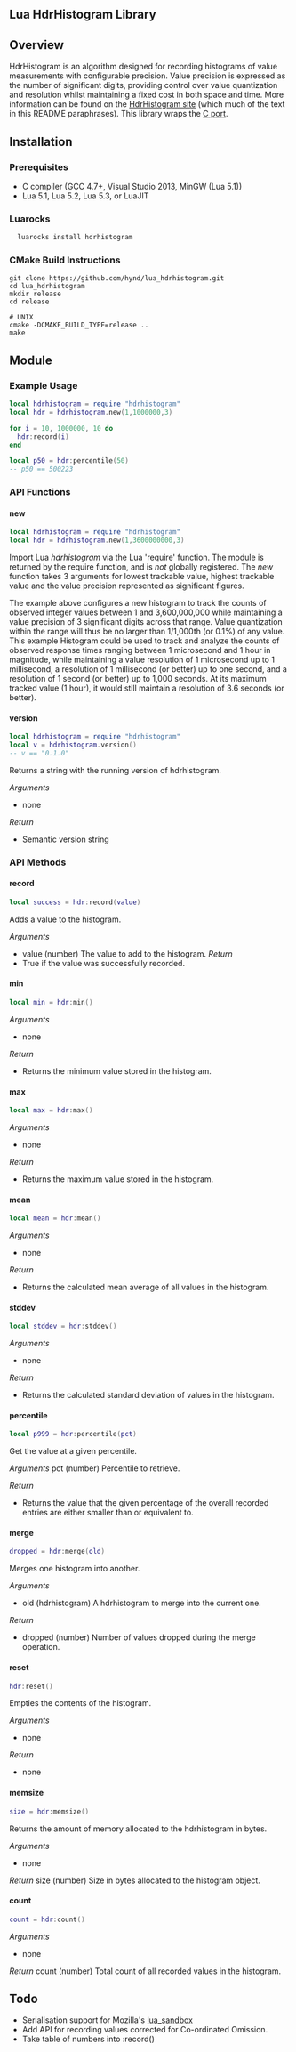 Lua HdrHistogram Library
------------------------

## Overview
HdrHistogram is an algorithm designed for recording histograms of value measurements with configurable precision.  Value precision is expressed as the number of significant digits, providing control over value quantization and resolution whilst maintaining a fixed cost in both space and time.
More information can be found on the [HdrHistogram site](http://hdrhistogram.org/) (which much of the text in this README paraphrases).  This library wraps the [C port](https://github.com/HdrHistogram/HdrHistogram_c).

## Installation

### Prerequisites
* C compiler (GCC 4.7+, Visual Studio 2013, MinGW (Lua 5.1))
* Lua 5.1, Lua 5.2, Lua 5.3, or LuaJIT

### Luarocks
```sh
  luarocks install hdrhistogram
```

### CMake Build Instructions
    git clone https://github.com/hynd/lua_hdrhistogram.git
    cd lua_hdrhistogram
    mkdir release
    cd release

    # UNIX
    cmake -DCMAKE_BUILD_TYPE=release ..
    make

## Module

### Example Usage
```lua
local hdrhistogram = require "hdrhistogram"
local hdr = hdrhistogram.new(1,1000000,3)

for i = 10, 1000000, 10 do
  hdr:record(i)
end

local p50 = hdr:percentile(50)
-- p50 == 500223
```

### API Functions

#### new
```lua
local hdrhistogram = require "hdrhistogram"
local hdr = hdrhistogram.new(1,3600000000,3)
```

Import Lua _hdrhistogram_ via the Lua 'require' function. The module is 
returned by the require function, and is _not_ globally registered. 
The _new_ function takes 3 arguments for lowest trackable value, highest 
trackable value and the value precision represented as significant figures.

The example above configures a new histogram to track the counts of observed
integer values between 1 and 3,600,000,000 while maintaining a value precision
of 3 significant digits across that range.  Value quantization within the range
will thus be no larger than 1/1,000th (or 0.1%) of any value. This example
Histogram could be used to track and analyze the counts of observed response
times ranging between 1 microsecond and 1 hour in magnitude, while maintaining
a value resolution of 1 microsecond up to 1 millisecond, a resolution of 1
millisecond (or better) up to one second, and a resolution of 1 second (or
better) up to 1,000 seconds. At its maximum tracked value (1 hour), it would
still maintain a resolution of 3.6 seconds (or better).

#### version
```lua
local hdrhistogram = require "hdrhistogram"
local v = hdrhistogram.version()
-- v == "0.1.0"
```

Returns a string with the running version of hdrhistogram.

*Arguments*
- none 

*Return*
- Semantic version string


### API Methods

#### record
```lua
local success = hdr:record(value)
```

Adds a value to the histogram.

*Arguments*
- value (number) The value to add to the histogram.
*Return*
- True if the value was successfully recorded.

#### min
```lua
local min = hdr:min()
```

*Arguments*
- none

*Return*
- Returns the minimum value stored in the histogram.

#### max
```lua
local max = hdr:max()
```

*Arguments*
- none

*Return*
- Returns the maximum value stored in the histogram.

#### mean
```lua
local mean = hdr:mean()
```

*Arguments*
- none

*Return*
- Returns the calculated mean average of all values in the histogram.

#### stddev
```lua
local stddev = hdr:stddev()
```

*Arguments*
- none

*Return*
- Returns the calculated standard deviation of values in the histogram.

#### percentile
```lua
local p999 = hdr:percentile(pct)
```

Get the value at a given percentile.

*Arguments*
pct (number) Percentile to retrieve.

*Return*
- Returns the value that the given percentage of the overall recorded entries are either smaller than or equivalent to.

#### merge
```lua
dropped = hdr:merge(old)
```

Merges one histogram into another.

*Arguments*
- old (hdrhistogram) A hdrhistogram to merge into the current one.

*Return*
- dropped (number) Number of values dropped during the merge operation.

#### reset
```lua
hdr:reset()
```

Empties the contents of the histogram.

*Arguments*
- none

*Return*
- none

#### memsize
```lua
size = hdr:memsize()
```

Returns the amount of memory allocated to the hdrhistogram in bytes.

*Arguments*
- none

*Return*
size (number) Size in bytes allocated to the histogram object.

#### count
```lua
count = hdr:count()
```

*Arguments*
- none

*Return*
count (number) Total count of all recorded values in the histogram.

## Todo
* Serialisation support for Mozilla's [lua_sandbox](https://github.com/mozilla-services/lua_sandbox)
* Add API for recording values corrected for Co-ordinated Omission.
* Take table of numbers into :record()
